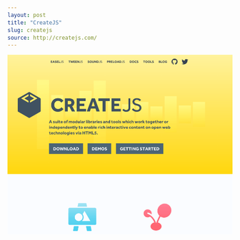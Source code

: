 ```yaml
---
layout: post
title: "CreateJS"
slug: createjs
source: http://createjs.com/
---
```


<img src="/screenshots/createjs.png">

